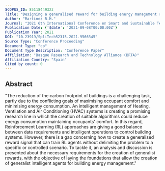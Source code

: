 ```yaml
---
SCOPUS_ID: 85118449323
Title: "Designing a generalised reward for building energy management reinforcement learning agents"
Author: "Martinez R.M."
Journal: "2021 6th International Conference on Smart and Sustainable Technologies, SpliTech 2021"
Publication Date: {'$date': '2021-09-08T00:00:00Z'}
Publication Year: 2021
DOI: "10.23919/SpliTech52315.2021.9566345"
Source Type: "Conference Proceeding"
Document Type: "cp"
Document Type Description: "Conference Paper"
Affiliation: "Basque Research and Technology Alliance (BRTA)"
Affiliation Country: "Spain"
Cited by count: 0
---
```


## Abstract
"The reduction of the carbon footprint of buildings is a challenging task, partly due to the conflicting goals of maximising occupant comfort and minimising energy consumption. An intelligent management of Heating, Ventilation and Air Conditioning (HVAC) systems is creating a promising research line in which the creation of suitable algorithms could reduce energy consumption maintaining occupants' comfort. In this regard, Reinforcement Learning (RL) approaches are giving a good balance between data requirements and intelligent operations to control building systems. However, there is a gap concerning how to create a generalised reward signal that can train RL agents without delimiting the problem to a specific or controlled scenario. To tackle it, an analysis and discussion is presented about the necessary requirements for the creation of generalist rewards, with the objective of laying the foundations that allow the creation of generalist intelligent agents for building energy management."
